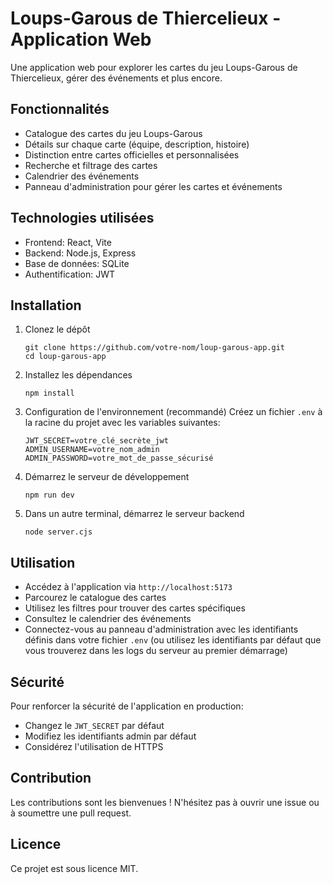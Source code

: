 # Loups-Garous de Thiercelieux - Application Web

Une application web pour explorer les cartes du jeu Loups-Garous de Thiercelieux, gérer des événements et plus encore.

## Fonctionnalités

- Catalogue des cartes du jeu Loups-Garous
- Détails sur chaque carte (équipe, description, histoire)
- Distinction entre cartes officielles et personnalisées
- Recherche et filtrage des cartes
- Calendrier des événements
- Panneau d'administration pour gérer les cartes et événements

## Technologies utilisées

- Frontend: React, Vite
- Backend: Node.js, Express
- Base de données: SQLite
- Authentification: JWT

## Installation

1. Clonez le dépôt
   ```
   git clone https://github.com/votre-nom/loup-garous-app.git
   cd loup-garous-app
   ```

2. Installez les dépendances
   ```
   npm install
   ```

3. Configuration de l'environnement (recommandé)
   Créez un fichier `.env` à la racine du projet avec les variables suivantes:
   ```
   JWT_SECRET=votre_clé_secrète_jwt
   ADMIN_USERNAME=votre_nom_admin
   ADMIN_PASSWORD=votre_mot_de_passe_sécurisé
   ```

4. Démarrez le serveur de développement
   ```
   npm run dev
   ```

5. Dans un autre terminal, démarrez le serveur backend
   ```
   node server.cjs
   ```

## Utilisation

- Accédez à l'application via `http://localhost:5173`
- Parcourez le catalogue des cartes
- Utilisez les filtres pour trouver des cartes spécifiques
- Consultez le calendrier des événements
- Connectez-vous au panneau d'administration avec les identifiants définis dans votre fichier `.env` 
  (ou utilisez les identifiants par défaut que vous trouverez dans les logs du serveur au premier démarrage)

## Sécurité

Pour renforcer la sécurité de l'application en production:
- Changez le `JWT_SECRET` par défaut
- Modifiez les identifiants admin par défaut
- Considérez l'utilisation de HTTPS

## Contribution

Les contributions sont les bienvenues ! N'hésitez pas à ouvrir une issue ou à soumettre une pull request.

## Licence

Ce projet est sous licence MIT.
